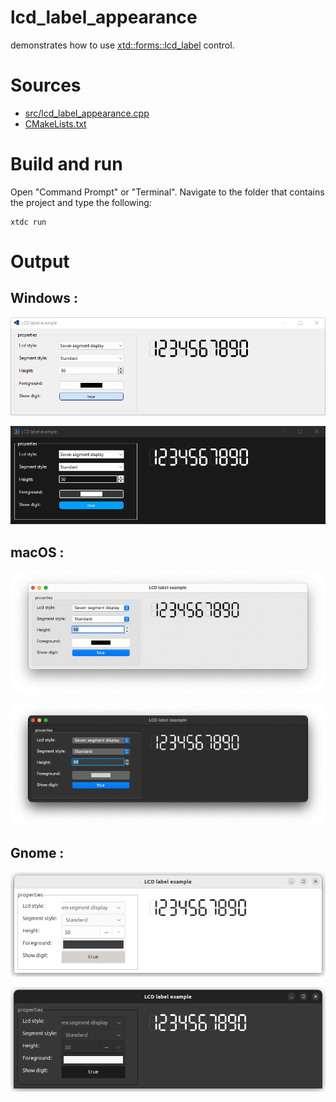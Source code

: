 # lcd_label_appearance

demonstrates how to use [xtd::forms::lcd_label](https://codedocs.xyz/gammasoft71/xtd/classxtd_1_1forms_1_1lcd__label.html) control.

# Sources

* [src/lcd_label_appearance.cpp](src/lcd_label_appearance.cpp)
* [CMakeLists.txt](CMakeLists.txt)

# Build and run

Open "Command Prompt" or "Terminal". Navigate to the folder that contains the project and type the following:

```shell
xtdc run
```

# Output

## Windows :

![Screenshot](../../../../docs/pictures/examples/lcd_label_appearance_w.png)

![Screenshot](../../../../docs/pictures/examples/lcd_label_appearance_wd.png)

## macOS :

![Screenshot](../../../../docs/pictures/examples/lcd_label_appearance_m.png)

![Screenshot](../../../../docs/pictures/examples/lcd_label_appearance_md.png)

## Gnome :

![Screenshot](../../../../docs/pictures/examples/lcd_label_appearance_g.png)

![Screenshot](../../../../docs/pictures/examples/lcd_label_appearance_gd.png)

